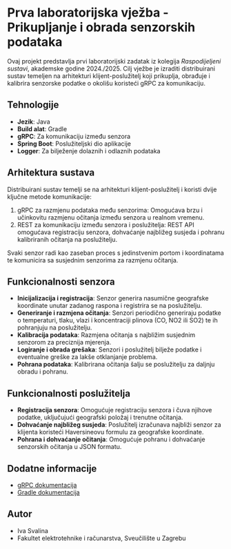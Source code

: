 # Prva laboratorijska vježba - Prikupljanje i obrada senzorskih podataka

Ovaj projekt predstavlja prvi laboratorijski zadatak iz kolegija *Raspodijeljeni sustavi*, akademske godine 2024./2025. Cilj vježbe je izraditi distribuirani sustav temeljen na arhitekturi klijent-poslužitelj koji prikuplja, obrađuje i kalibrira senzorske podatke o okolišu koristeći gRPC za komunikaciju.

## Tehnologije
- **Jezik**: Java
- **Build alat**: Gradle
- **gRPC**: Za komunikaciju između senzora
- **Spring Boot**: Poslužiteljski dio aplikacije
- **Logger**: Za bilježenje dolaznih i odlaznih podataka

## Arhitektura sustava
Distribuirani sustav temelji se na arhitekturi klijent-poslužitelj i koristi dvije ključne metode komunikacije:
1. gRPC za razmjenu podataka među senzorima: Omogućava brzu i učinkovitu razmjenu očitanja između senzora u realnom vremenu.
2. REST za komunikaciju između senzora i poslužitelja: REST API omogućava registraciju senzora, dohvaćanje najbližeg susjeda i pohranu kalibriranih očitanja na poslužitelju.

Svaki senzor radi kao zaseban proces s jedinstvenim portom i koordinatama te komunicira sa susjednim senzorima za razmjenu očitanja.

## Funkcionalnosti senzora
- **Inicijalizacija i registracija**: Senzor generira nasumične geografske koordinate unutar zadanog raspona i registrira se na poslužitelju.
- **Generiranje i razmjena očitanja**: Senzori periodično generiraju podatke o temperaturi, tlaku, vlazi i koncentraciji plinova (CO, NO2 ili SO2) te ih pohranjuju na poslužitelju.
- **Kalibracija podataka**: Razmjena očitanja s najbližim susjednim senzorom za preciznija mjerenja.
- **Logiranje i obrada grešaka**: Senzori i poslužitelj bilježe podatke i eventualne greške za lakše otklanjanje problema.
- **Pohrana podataka**: Kalibrirana očitanja šalju se poslužitelju za daljnju obradu i pohranu.

## Funkcionalnosti poslužitelja
- **Registracija senzora**: Omogućuje registraciju senzora i čuva njihove podatke, uključujući geografski položaj i trenutne očitanja.
- **Dohvaćanje najbližeg susjeda**: Poslužitelj izračunava najbliži senzor za klijenta koristeći Haversineovu formulu za geografske koordinate.
- **Pohrana i dohvaćanje očitanja**: Omogućuje pohranu i dohvaćanje senzorskih očitanja u JSON formatu.

## Dodatne informacije
- [gRPC dokumentacija](https://grpc.io/docs/)
- [Gradle dokumentacija](https://docs.gradle.org/current/userguide/userguide.html)


## Autor
- Iva Svalina
- Fakultet elektrotehnike i računarstva, Sveučilište u Zagrebu
